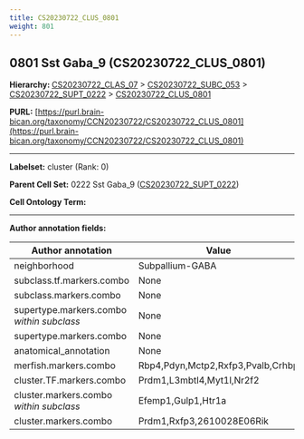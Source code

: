 ```yaml
---
title: CS20230722_CLUS_0801
weight: 801
---
```

## 0801 Sst Gaba_9 (CS20230722_CLUS_0801)
<b>Hierarchy: </b>
[CS20230722_CLAS_07](../CS20230722_CLAS_07) >
[CS20230722_SUBC_053](../CS20230722_SUBC_053) >
[CS20230722_SUPT_0222](../CS20230722_SUPT_0222) >
[CS20230722_CLUS_0801](../CS20230722_CLUS_0801)

**PURL:** [https://purl.brain-bican.org/taxonomy/CCN20230722/CS20230722_CLUS_0801](https://purl.brain-bican.org/taxonomy/CCN20230722/CS20230722_CLUS_0801)

---


**Labelset:** cluster (Rank: 0)

**Parent Cell Set:** 0222 Sst Gaba_9 ([CS20230722_SUPT_0222](../CS20230722_SUPT_0222))



**Cell Ontology Term:** 

[MARKER GENES.]: #


---

[TRANSFERRED ANNOTATIONS.]: #


[AUTHOR ANNOTATION FIELDS.]: #


**Author annotation fields:**

| Author annotation | Value |
|-------------------|-------|
|neighborhood|Subpallium-GABA|
|subclass.tf.markers.combo|None|
|subclass.markers.combo|None|
|supertype.markers.combo _within subclass_|None|
|supertype.markers.combo|None|
|anatomical_annotation|None|
|merfish.markers.combo|Rbp4,Pdyn,Mctp2,Rxfp3,Pvalb,Crhbp|
|cluster.TF.markers.combo|Prdm1,L3mbtl4,Myt1l,Nr2f2|
|cluster.markers.combo _within subclass_|Efemp1,Gulp1,Htr1a|
|cluster.markers.combo|Prdm1,Rxfp3,2610028E06Rik|
